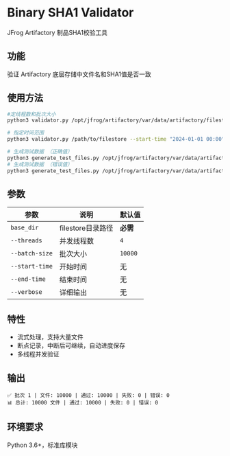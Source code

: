 # Binary SHA1 Validator

JFrog Artifactory 制品SHA1校验工具

## 功能

验证 Artifactory 底层存储中文件名和SHA1值是否一致

## 使用方法

```sh
#定线程数和批次大小
python3 validator.py /opt/jfrog/artifactory/var/data/artifactory/filestore --resume --threads 8 --batch-size 20000

# 指定时间范围
python3 validator.py /path/to/filestore --start-time "2024-01-01 00:00" --end-time "2024-01-31 23:59"

# 生成测试数据 （正确值）
python3 generate_test_files.py /opt/jfrog/artifactory/var/data/artifactory/filestore/ --count 10000  --min-size 10 --max-size 100
# 生成测试数据 （错误值）
python3 generate_test_files.py /opt/jfrog/artifactory/var/data/artifactory/filestore/ --count 1  --min-size 10 --max-size 100 --false
```

## 参数

| 参数 | 说明 | 默认值 |
|------|------|--------|
| `base_dir` | filestore目录路径 | **必需** |
| `--threads` | 并发线程数 | `4` |
| `--batch-size` | 批次大小 | `10000` |
| `--start-time` | 开始时间 | 无 |
| `--end-time` | 结束时间 | 无 |
| `--verbose` | 详细输出 | 无 |

## 特性

- 流式处理，支持大量文件
- 断点记录，中断后可继续，自动进度保存
- 多线程并发验证

## 输出

```
✅ 批次 1 | 文件: 10000 | 通过: 10000 | 失败: 0 | 错误: 0
📊 总计: 10000 文件 | 通过: 10000 | 失败: 0 | 错误: 0
```

## 环境要求

Python 3.6+，标准库模块 
